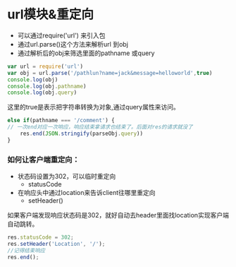 # url模块&重定向

* 可以通过require\('url'\) 来引入包
* 通过url.parse\(\)这个方法来解析url 到obj
* 通过解析后的obj来筛选里面的pathname 或query

```javascript
var url = require('url')
var obj = url.parse('/pathlun?name=jack&message=helloworld',true)
console.log(obj)
console.log(obj.pathname)
console.log(obj.query)
```

这里的true是表示把字符串转换为对象,通过query属性来访问。

```javascript
else if(pathname === '/comment') {
// 一次end对应一次响应，响应结束拿请求也结束了。后面对res的请求就没了
    res.end(JSON.stringify(parseObj.query))
}
```

### 如何让客户端重定向：

* 状态码设置为302，可以临时重定向
  * statusCode
* 在响应头中通过location来告诉client往哪里重定向
  * setHeader\(\)

如果客户端发现响应状态码是302，就好自动去header里面找location实现客户端自动跳转。

```javascript
res.statusCode = 302;
res.setHeader('Location', '/');
//记得结束响应
res.end();
```

